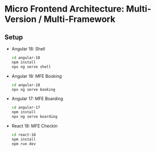 # Micro Frontend Architecture: Multi-Version / Multi-Framework

## Setup

- Angular 18: Shell
  
    ```bash
    cd angular-18
    npm install
    npx ng serve shell
    ```

- Angular 18: MFE Booking

    ```bash
    cd angular-18
    npx ng serve booking
    ```

- Angular 17: MFE Boarding
  
    ```bash
    cd angular-17
    npm install
    npx ng serve boarding
    ```

- React 18: MFE Checkin

    ```bash
    cd react-18
    npm install
    npm run dev
    ```
